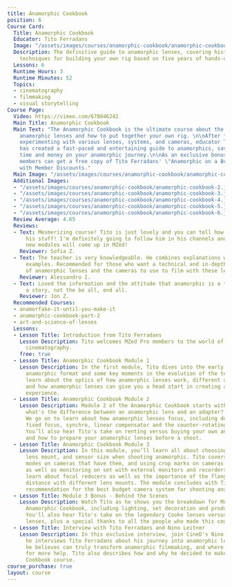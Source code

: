 ```yaml
---
title: Anamorphic Cookbook
position: 6
Course Card:
  Title: Anamorphic Cookbook
  Educator: Tito Ferradans
  Image: "/assets/images/courses/anamorphic-cookbook/anamorphic-cookbook.jpg"
  Description: The definitive guide to anamorphic lenses, covering history and practical
    techniques for building your own rig based on five years of hands-on experience.
  Lessons: 6
  Runtime Hours: 3
  Runtime Minutes: 52
  Topics:
  - cinematography
  - filmmaking
  - visual storytelling
Course Page:
  Video: https://vimeo.com/678046242
  Main Title: Anamorphic Cookbook
  Main Text: "The Anamorphic Cookbook is the ultimate course about the history of
    anamorphic lenses and how to put together your own rig. \n\nAfter five years of
    experimenting with various lenses, systems, and cameras, educator Tito Ferradans
    has created a fast-paced and entertaining guide to anamorphics, saving you both
    time and money on your anamorphic journey.\n\nAs an exclusive bonus, MZed Pro
    members can get a free copy of Tito Ferradans' \"Anamorphic on a Budget\" ebook
    with Member Discounts."
  Main Image: "/assets/images/courses/anamorphic-cookbook/anamorphic-cookbook-1.jpg"
  Additional Images:
  - "/assets/images/courses/anamorphic-cookbook/anamorphic-cookbook-2.jpg"
  - "/assets/images/courses/anamorphic-cookbook/anamorphic-cookbook-3.jpg"
  - "/assets/images/courses/anamorphic-cookbook/anamorphic-cookbook-4.jpg"
  - "/assets/images/courses/anamorphic-cookbook/anamorphic-cookbook-5.jpg"
  - "/assets/images/courses/anamorphic-cookbook/anamorphic-cookbook-6.jpg"
  Review Average: 4.65
  Reviews:
  - Text: Mesmerizing course! Tito is just lovely and you can tell how much he knows
      his stuff! I'm definitely going to follow him in his channels and see if any
      new modules will come up in MZed!
    Reviewer: Sofia Z.
  - Text: The teacher is very knowledgeable. He combines explanations with practical
      examples. Recommended for those who want a technical and in-depth explanation
      of anamorphic lenses and the cameras to use to film with these lenses.
    Reviewer: Alessandro I.
  - Text: Loved the information and the attitude that anamorphic is a tool to tell
      a story, not the be all, end all.
    Reviewer: Jon Z.
  Recommended Courses:
  - anamorfake-it-until-you-make-it
  - anamorphic-cookbook-part-2
  - art-and-science-of-lenses
  Lessons:
  - Lesson Title: Introduction from Tito Ferradans
    Lesson Description: Tito welcomes MZed Pro members to the world of anamorphic
      cinematography.
    free: true
  - Lesson Title: Anamorphic Cookbook Module 1
    Lesson Description: In the first module, Tito dives into the early days of the
      anamorphic format and some key moments in the evolution of the technology. You’ll
      learn about the optics of how anamorphic lenses work, different aspect ratios,
      and how anamorphic lenses can give you a head start in creating a cinematic
      experience.
  - Lesson Title: Anamorphic Cookbook Module 2
    Lesson Description: Module 2 of the Anamorphic Cookbook starts with a common confusion
      what's the difference between an anamorphic lens and an adapter? Can you tell?
      We go on to learn about how anamorphic lenses focus, including double focus,
      fixed focus, synchro, linear compensator and the counter-rotating astigmatizer.
      You’ll also hear Tito's take on renting versus buying your own anamorphic gear,
      and how to prepare your anamorphic lenses before a shoot.
  - Lesson Title: Anamorphic Cookbook Module 3
    Lesson Description: In this module, you’ll learn all about choosing a camera,
      lens mount, and sensor size when shooting anamorphic. Tito covers anamorphic
      modes on cameras that have them, and using crop marks on cameras that don’t,
      as well as monitoring on set with external monitors and recorders. You’ll also
      learn about focal reducers as well as the importance of the flange-to-sensor
      distance with different lens mounts. The module concludes with Tito giving his
      recommendation for the best budget camera system for shooting anamorphic.
  - Lesson Title: Module 3 Bonus - Behind the Scenes
    Lesson Description: Watch Tito as he shows you the breakdown for Module 3 of the
      Anamorphic Cookbook, including lighting, set decoration and production design.
      You'll also hear Tito's take on the legendary Cooke lenses versus modern Atlas
      lenses, plus a special thanks to all the people who made this course possible.
  - Lesson Title: Interview with Tito Ferradans and Nino Leitner
    Lesson Description: In this exclusive interview, join CineD's Nino Leitner as
      he interviews Tito Ferradans about his journey into anamorphic lenses, what
      he believes can truly transform anamorphic filmmaking, and where you can go
      for more help. Tito also describes how and why he decided to make the Anamorphic
      Cookbook course.
course_purchase: true
layout: course
---
```


